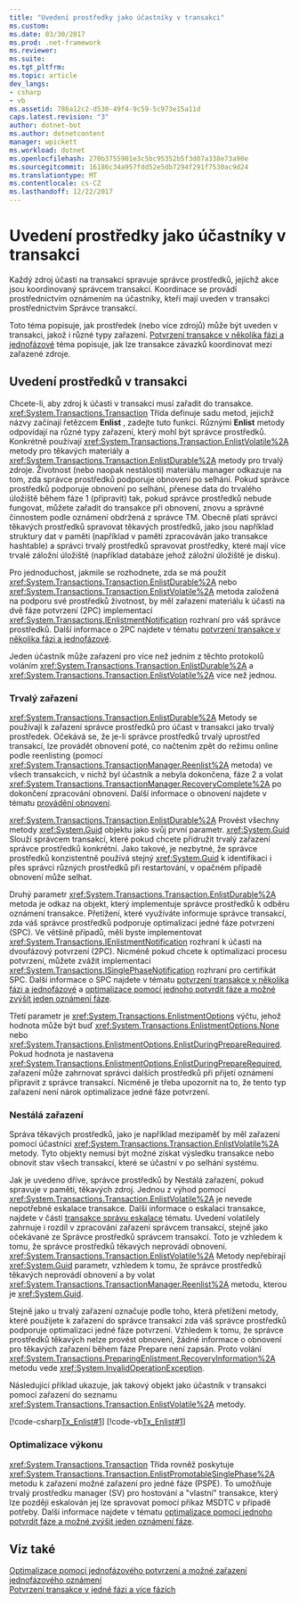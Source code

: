 ```yaml
---
title: "Uvedení prostředky jako účastníky v transakci"
ms.custom: 
ms.date: 03/30/2017
ms.prod: .net-framework
ms.reviewer: 
ms.suite: 
ms.tgt_pltfrm: 
ms.topic: article
dev_langs:
- csharp
- vb
ms.assetid: 786a12c2-d530-49f4-9c59-5c973e15a11d
caps.latest.revision: "3"
author: dotnet-bot
ms.author: dotnetcontent
manager: wpickett
ms.workload: dotnet
ms.openlocfilehash: 270b3755901e3c5bc95352b5f3d07a338e73a90e
ms.sourcegitcommit: 16186c34a957fdd52e5db7294f291f7530ac9d24
ms.translationtype: MT
ms.contentlocale: cs-CZ
ms.lasthandoff: 12/22/2017
---
```

# <a name="enlisting-resources-as-participants-in-a-transaction"></a>Uvedení prostředky jako účastníky v transakci
Každý zdroj účasti na transakci spravuje správce prostředků, jejichž akce jsou koordinovaný správcem transakcí. Koordinace se provádí prostřednictvím oznámením na účastníky, kteří mají uveden v transakci prostřednictvím Správce transakcí.  
  
 Toto téma popisuje, jak prostředek (nebo více zdrojů) může být uveden v transakci, jakož i různé typy zařazení. [Potvrzení transakce v několika fázi a jednofázové](../../../../docs/framework/data/transactions/committing-a-transaction-in-single-phase-and-multi-phase.md) téma popisuje, jak lze transakce závazků koordinovat mezi zařazené zdroje.  
  
## <a name="enlisting-resources-in-a-transaction"></a>Uvedení prostředků v transakci  
 Chcete-li, aby zdroj k účasti v transakci musí zařadit do transakce. <xref:System.Transactions.Transaction> Třída definuje sadu metod, jejichž názvy začínají řetězcem **Enlist** , zadejte tuto funkci. Různými **Enlist** metody odpovídají na různé typy zařazení, který mohl být správce prostředků. Konkrétně používají <xref:System.Transactions.Transaction.EnlistVolatile%2A> metody pro těkavých materiály a <xref:System.Transactions.Transaction.EnlistDurable%2A> metody pro trvalý zdroje. Životnost (nebo naopak nestálosti) materiálu manager odkazuje na tom, zda správce prostředků podporuje obnovení po selhání. Pokud správce prostředků podporuje obnovení po selhání, přenese data do trvalého úložiště během fáze 1 (připravit) tak, pokud správce prostředků nebude fungovat, můžete zařadit do transakce při obnovení, znovu a správné činnostem podle oznámení obdržená z správce TM. Obecně platí správci těkavých prostředků spravovat těkavých prostředků, jako jsou například struktury dat v paměti (například v paměti zpracováván jako transakce hashtable) a správci trvalý prostředků spravovat prostředky, které mají více trvalé záložní úložiště (například databáze jehož záložní úložiště je disku).  
  
 Pro jednoduchost, jakmile se rozhodnete, zda se má použít <xref:System.Transactions.Transaction.EnlistDurable%2A> nebo <xref:System.Transactions.Transaction.EnlistVolatile%2A> metoda založená na podporu své prostředků životnost, by měl zařazení materiálu k účasti na dvě fáze potvrzení (2PC) implementací <xref:System.Transactions.IEnlistmentNotification> rozhraní pro váš správce prostředků. Další informace o 2PC najdete v tématu [potvrzení transakce v několika fázi a jednofázové](../../../../docs/framework/data/transactions/committing-a-transaction-in-single-phase-and-multi-phase.md).  
  
 Jeden účastník může zařazení pro více než jedním z těchto protokolů voláním <xref:System.Transactions.Transaction.EnlistDurable%2A> a <xref:System.Transactions.Transaction.EnlistVolatile%2A> více než jednou.  
  
### <a name="durable-enlistment"></a>Trvalý zařazení  
 <xref:System.Transactions.Transaction.EnlistDurable%2A> Metody se používají k zařazení správce prostředků pro účast v transakci jako trvalý prostředek.  Očekává se, že je-li správce prostředků trvalý uprostřed transakcí, lze provádět obnovení poté, co načtením zpět do režimu online podle reenlisting (pomocí <xref:System.Transactions.TransactionManager.Reenlist%2A> metoda) ve všech transakcích, v nichž byl účastník a nebyla dokončena, fáze 2 a volat <xref:System.Transactions.TransactionManager.RecoveryComplete%2A> po dokončení zpracování obnovení. Další informace o obnovení najdete v tématu [provádění obnovení](../../../../docs/framework/data/transactions/performing-recovery.md).  
  
 <xref:System.Transactions.Transaction.EnlistDurable%2A> Provést všechny metody <xref:System.Guid> objektu jako svůj první parametr. <xref:System.Guid> Slouží správcem transakcí, které pokud chcete přidružit trvalý zařazení správce prostředků konkrétní. Jako takové, je nezbytné, že správce prostředků konzistentně používá stejný <xref:System.Guid> k identifikaci i přes správci různých prostředků při restartování, v opačném případě obnovení může selhat.  
  
 Druhý parametr <xref:System.Transactions.Transaction.EnlistDurable%2A> metoda je odkaz na objekt, který implementuje správce prostředků k odběru oznámení transakce. Přetížení, které využíváte informuje správce transakcí, zda váš správce prostředků podporuje optimalizaci jedné fáze potvrzení (SPC). Ve většině případů, měli byste implementovat <xref:System.Transactions.IEnlistmentNotification> rozhraní k účasti na dvoufázový potvrzení (2PC). Nicméně pokud chcete k optimalizaci procesu potvrzení, můžete zvážit implementaci <xref:System.Transactions.ISinglePhaseNotification> rozhraní pro certifikát SPC. Další informace o SPC najdete v tématu [potvrzení transakce v několika fázi a jednofázové](../../../../docs/framework/data/transactions/committing-a-transaction-in-single-phase-and-multi-phase.md) a [optimalizace pomocí jednoho potvrdit fáze a možné zvýšit jeden oznámení fáze](../../../../docs/framework/data/transactions/optimization-spc-and-promotable-spn.md).  
  
 Třetí parametr je <xref:System.Transactions.EnlistmentOptions> výčtu, jehož hodnota může být buď <xref:System.Transactions.EnlistmentOptions.None> nebo <xref:System.Transactions.EnlistmentOptions.EnlistDuringPrepareRequired>. Pokud hodnota je nastavena <xref:System.Transactions.EnlistmentOptions.EnlistDuringPrepareRequired>, zařazení může zahrnovat správci dalších prostředků při přijetí oznámení připravit z správce transakcí. Nicméně je třeba upozornit na to, že tento typ zařazení není nárok optimalizace jedné fáze potvrzení.  
  
### <a name="volatile-enlistment"></a>Nestálá zařazení  
 Správa těkavých prostředků, jako je například mezipaměť by měl zařazení pomocí účastníci <xref:System.Transactions.Transaction.EnlistVolatile%2A> metody. Tyto objekty nemusí být možné získat výsledku transakce nebo obnovit stav všech transakcí, které se účastní v po selhání systému.  
  
 Jak je uvedeno dříve, správce prostředků by Nestálá zařazení, pokud spravuje v paměti, těkavých zdroj. Jednou z výhod pomocí <xref:System.Transactions.Transaction.EnlistVolatile%2A> je nevede nepotřebné eskalace transakce. Další informace o eskalaci transakce, najdete v části [transakce správu eskalace](../../../../docs/framework/data/transactions/transaction-management-escalation.md) tématu. Uvedení volatilely zahrnuje i rozdíl v zpracování zařazení správcem transakcí, stejně jako očekávané ze Správce prostředků správcem transakcí. Toto je vzhledem k tomu, že správce prostředků těkavých neprovádí obnovení. <xref:System.Transactions.Transaction.EnlistVolatile%2A> Metody nepřebírají <xref:System.Guid> parametr, vzhledem k tomu, že správce prostředků těkavých neprovádí obnovení a by volat <xref:System.Transactions.TransactionManager.Reenlist%2A> metodu, kterou je <xref:System.Guid>.  
  
 Stejně jako u trvalý zařazení označuje podle toho, která přetížení metody, které použijete k zařazení do správce transakcí zda váš správce prostředků podporuje optimalizaci jedné fáze potvrzení. Vzhledem k tomu, že správce prostředků těkavých nelze provést obnovení, žádné informace o obnovení pro těkavých zařazení během fáze Prepare není zapsán. Proto volání <xref:System.Transactions.PreparingEnlistment.RecoveryInformation%2A> metodu vede <xref:System.InvalidOperationException>.  
  
 Následující příklad ukazuje, jak takový objekt jako účastník v transakci pomocí zařazení do seznamu <xref:System.Transactions.Transaction.EnlistVolatile%2A> metody.  
  
 [!code-csharp[Tx_Enlist#1](../../../../samples/snippets/csharp/VS_Snippets_CFX/tx_enlist/cs/enlist.cs#1)]
 [!code-vb[Tx_Enlist#1](../../../../samples/snippets/visualbasic/VS_Snippets_CFX/tx_enlist/vb/enlist.vb#1)]  
  
### <a name="optimizing-performance"></a>Optimalizace výkonu  
 <xref:System.Transactions.Transaction> Třída rovněž poskytuje <xref:System.Transactions.Transaction.EnlistPromotableSinglePhase%2A> metodu k zařazení možné zařazení pro jedné fáze (PSPE). To umožňuje trvalý prostředku manager (SV) pro hostování a "vlastní" transakce, který lze později eskalován jej lze spravovat pomocí příkaz MSDTC v případě potřeby. Další informace najdete v tématu [optimalizace pomocí jednoho potvrdit fáze a možné zvýšit jeden oznámení fáze](../../../../docs/framework/data/transactions/optimization-spc-and-promotable-spn.md).  
  
## <a name="see-also"></a>Viz také  
 [Optimalizace pomocí jednofázového potvrzení a možné zařazení jednofázového oznámení](../../../../docs/framework/data/transactions/optimization-spc-and-promotable-spn.md)  
 [Potvrzení transakce v jedné fázi a více fázích](../../../../docs/framework/data/transactions/committing-a-transaction-in-single-phase-and-multi-phase.md)
